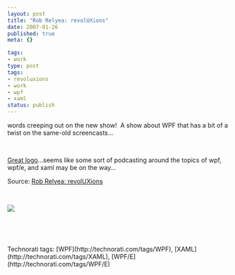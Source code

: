 ```yaml
---
layout: post
title: "Rob Relyea: revolUXions"
date: 2007-01-26
published: true
meta: {}

tags:
- work
type: post
tags:
- revoluxions
- work
- wpf
- xaml
status: publish
---
```



words creeping out on the new show!  A show about WPF that has a bit of a twist on the same-old screencasts...



 

<!-- blockquote  -->

[Great logo](http://blog.andyeick.com/2007/01/25/blogging+The+RevolUXions.aspx)...seems like some sort of podcasting around the topics of wpf, wpf/e, and xaml may be on the way...

<!-- endblockquote  -->

Source: [Rob Relyea: revolUXions](http://rrelyea.spaces.live.com/blog/cns!167AD7A5AB58D5FE!1601.entry)



 



[![](http://blog.andyeick.com/content/binary/WindowsLiveWriter/RobRelyearevolUXions_CB89/rux_small%5B5%5D.jpg)](http://ux.nukeation.com)



 



 

<div class="wlWriterSmartContent">Technorati tags: [WPF](http://technorati.com/tags/WPF), [XAML](http://technorati.com/tags/XAML), [WPF/E](http://technorati.com/tags/WPF/E)</div>
